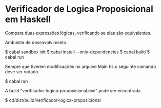 # Verificador de Logica Proposicional em Haskell
Compara duas expressões lógicas, verificando se elas são equivalentes.

Ambiente de desenvolvimento

$ cabal sandbox init
$ cabal install --only-dependencies
$ cabal build
$ cabal run

Sempre que tiverem modificações no arquivo Main.hs o seguinte comando deve ser rodado

$ cabal run

A build "verificador-logica-proposicional.exe" pode ser encontrada

$ cd/dist/build/verificador-logica-proposicional